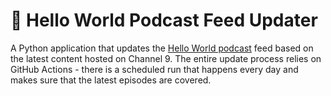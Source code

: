 # 🦙 Hello World Podcast Feed Updater

A Python application that updates the [Hello World podcast](https://open.spotify.com/show/2mKAHUneit9BzihtBvBq4J?si=fTn8zTiNQx2Jk1yv7jPQ5A&dl_branch=1) feed based on the latest content hosted on Channel 9. The entire update process relies on GitHub Actions - there is a scheduled run that happens every day and makes sure that the latest episodes are covered.
